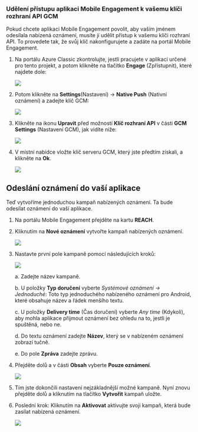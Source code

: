 ### <a name="grant-mobile-engagement-access-to-your-gcm-api-key"></a>Udělení přístupu aplikaci Mobile Engagement k vašemu klíči rozhraní API GCM
Pokud chcete aplikaci Mobile Engagement povolit, aby vaším jménem odesílala nabízená oznámení, musíte jí udělit přístup k vašemu klíči rozhraní API. To provedete tak, že svůj klíč nakonfigurujete a zadáte na portál Mobile Engagement.

1. Na portálu Azure Classic zkontrolujte, jestli pracujete v aplikaci určené pro tento projekt, a potom klikněte na tlačítko **Engage** (Zpřístupnit), které najdete dole:
   
    ![](./media/mobile-engagement-android-send-push/engage-button.png)
2. Potom klikněte na **Settings**(Nastavení)  -> **Native Push** (Nativní oznámení) a zadejte klíč GCM:
   
    ![](./media/mobile-engagement-android-send-push/engagement-portal.png)
3. Klikněte na ikonu **Upravit** před možností **Klíč rozhraní API** v části **GCM Settings** (Nastavení GCM), jak vidíte níže:
   
    ![](./media/mobile-engagement-android-send-push/native-push-settings.png)
4. V místní nabídce vložte klíč serveru GCM, který jste předtím získali, a klikněte na **Ok**.
   
    ![](./media/mobile-engagement-android-send-push/api-key.png)

## <a id="send"></a>Odeslání oznámení do vaší aplikace
Teď vytvoříme jednoduchou kampaň nabízených oznámení. Ta bude odesílat oznámení do vaší aplikace.

1. Na portálu Mobile Engagement přejděte na kartu **REACH**.
2. Kliknutím na **Nové oznámení** vytvořte kampaň nabízených oznámení.
   
    ![](./media/mobile-engagement-android-send-push/new-announcement.png)
3. Nastavte první pole kampaně pomocí následujících kroků:
   
    ![](./media/mobile-engagement-android-send-push/campaign-first-params.png)
   
    a. Zadejte název kampaně.
   
    b. U položky **Typ doručení** vyberte *Systémové oznámení -> Jednoduché*: Toto typ jednoduchého nabízeného oznámení pro Android, které obsahuje název a řádek menšího textu.
   
    c. U položky **Delivery time** (Čas doručení) vyberte *Any time* (Kdykoli), aby mohla aplikace přijmout oznámení bez ohledu na to, jestli je spuštěná, nebo ne.
   
    d. Do textu oznámení zadejte **Název**, který se v nabízeném oznámení zobrazí tučně.
   
    e. Do pole **Zpráva** zadejte zprávu.
4. Přejděte dolů a v části **Obsah** vyberte **Pouze oznámení**.
   
    ![](./media/mobile-engagement-android-send-push/campaign-content.png)
5. Tím jste dokončili nastavení nejzákladnější možné kampaně. Nyní znovu přejděte dolů a kliknutím na tlačítko **Vytvořit** kampaň uložte.
6. Poslední krok: Kliknutím na **Aktivovat** aktivujte svoji kampaň, která bude zasílat nabízená oznámení.
   
    ![](./media/mobile-engagement-android-send-push/campaign-activate.png)

